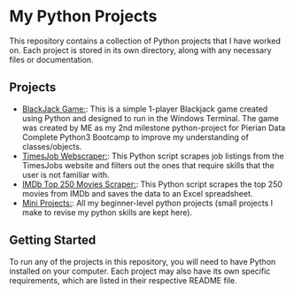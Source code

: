 # My Python Projects

This repository contains a collection of Python projects that I have worked on. Each project is stored in its own directory, along with any necessary files or documentation.

## Projects

- [BlackJack Game:](./blackjack_game/): This is a simple 1-player Blackjack game created using Python and designed to run in the Windows Terminal. The game was created by ME as my 2nd milestone python-project for Pierian Data Complete Python3 Bootcamp to improve my understanding of classes/objects.
- [TimesJob Webscraper:](./timesjob_webscraper/): This Python script scrapes job listings from the TimesJobs website and filters out the ones that require skills that the user is not familiar with.
- [IMDb Top 250 Movies Scraper:](./imdb_webscraper/): This Python script scrapes the top 250 movies from IMDb and saves the data to an Excel spreadsheet.
- [Mini Projects:](./mini_projects/): All my beginner-level python projects (small projects I make to revise my python skills are kept here).

## Getting Started

To run any of the projects in this repository, you will need to have Python installed on your computer. Each project may also have its own specific requirements, which are listed in their respective README file.
